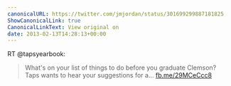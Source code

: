 ```yaml
---
canonicalURL: https://twitter.com/jmjordan/status/301699299887181825
ShowCanonicalLink: true
CanonicalLinkText: View original on
date: 2013-02-13T14:28:13+00:00
---
```

RT @tapsyearbook:
> What's on your list of things to do before you graduate Clemson? Taps wants to hear your suggestions for a... [fb.me/29MCeCcc8](http://fb.me/29MCeCcc8)